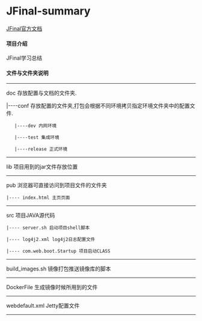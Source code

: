 # JFinal-summary
[JFinal官方文档](https://www.jfinal.com/doc)

#### 项目介绍
JFinal学习总结

#### 文件与文件夹说明

---

doc 存放配置与文档的文件夹.

|----conf 存放配置的文件夹,打包会根据不同环境拷贝指定环境文件夹中的配置文件.

       |----dev 内网环境

       |----test 集成环境

       |----release 正式环境

---

lib 项目用到的jar文件存放位置

---

pub 浏览器可直接访问到项目文件的文件夹

    |---- index.html 主页页面

---

src 项目JAVA源代码
    
    |---- server.sh 启动项目shell脚本

    |---- log4j2.xml log4j2日志配置文件

    |---- com.web.boot.Startup 项目启动CLASS

---

build_images.sh 镜像打包推送镜像库的脚本

---

DockerFile 生成镜像时候所用到的文件

---

webdefault.xml Jetty配置文件

---
